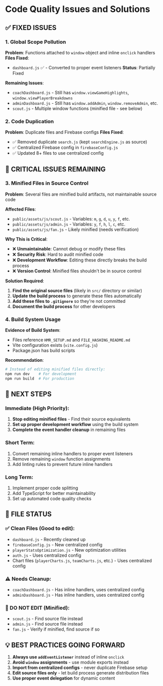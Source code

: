# Code Quality Issues and Solutions

## ✅ FIXED ISSUES

### 1. Global Scope Pollution

**Problem**: Functions attached to `window` object and inline `onclick` handlers
**Files Fixed**:

- `dashboard.js` ✅ - Converted to proper event listeners
  **Status**: Partially Fixed

**Remaining Issues**:

- `coachDashboard.js` - Still has `window.viewGameHighlights`, `window.viewPlayerBreakdowns`
- `adminDashboard.js` - Still has `window.addAdmin`, `window.removeAdmin`, etc.
- `scout.js` - Multiple window functions (minified file - see below)

### 2. Code Duplication

**Problem**: Duplicate files and Firebase configs
**Files Fixed**:

- ✅ Removed duplicate `search.js` (kept `searchEngine.js` as source)
- ✅ Centralized Firebase config in `firebaseConfig.js`
- ✅ Updated 8+ files to use centralized config

## 🚨 CRITICAL ISSUES REMAINING

### 3. Minified Files in Source Control

**Problem**: Several files are minified build artifacts, not maintainable source code

**Affected Files**:

- `public/assets/js/scout.js` - Variables: `m`, `g`, `d`, `u`, `y`, `f`, etc.
- `public/assets/js/admin.js` - Variables: `y`, `f`, `h`, `l`, `c`, etc.
- `public/assets/js/fan.js` - Likely minified (needs verification)

**Why This is Critical**:

- ❌ **Unmaintainable**: Cannot debug or modify these files
- ❌ **Security Risk**: Hard to audit minified code
- ❌ **Development Workflow**: Editing these directly breaks the build process
- ❌ **Version Control**: Minified files shouldn't be in source control

**Solution Required**:

1. **Find the original source files** (likely in `src/` directory or similar)
2. **Update the build process** to generate these files automatically
3. **Add these files to `.gitignore`** so they're not committed
4. **Document the build process** for other developers

### 4. Build System Usage

**Evidence of Build System**:

- Files reference `HMR_SETUP.md` and `FILE_HASHING_README.md`
- Vite configuration exists (`vite.config.js`)
- Package.json has build scripts

**Recommendation**:

```bash
# Instead of editing minified files directly:
npm run dev    # For development
npm run build  # For production
```

## 🔧 NEXT STEPS

### Immediate (High Priority):

1. **Stop editing minified files** - Find their source equivalents
2. **Set up proper development workflow** using the build system
3. **Complete the event handler cleanup** in remaining files

### Short Term:

1. Convert remaining inline handlers to proper event listeners
2. Remove remaining `window` function assignments
3. Add linting rules to prevent future inline handlers

### Long Term:

1. Implement proper code splitting
2. Add TypeScript for better maintainability
3. Set up automated code quality checks

## 📁 FILE STATUS

### ✅ Clean Files (Good to edit):

- `dashboard.js` - Recently cleaned up
- `firebaseConfig.js` - New centralized config
- `playerStatsOptimization.js` - New optimization utilities
- `auth.js` - Uses centralized config
- Chart files (`playerCharts.js`, `teamCharts.js`, etc.) - Uses centralized config

### ⚠️ Needs Cleanup:

- `coachDashboard.js` - Has inline handlers, uses centralized config
- `adminDashboard.js` - Has inline handlers, uses centralized config

### 🚨 DO NOT EDIT (Minified):

- `scout.js` - Find source file instead
- `admin.js` - Find source file instead
- `fan.js` - Verify if minified, find source if so

## 💡 BEST PRACTICES GOING FORWARD

1. **Always use `addEventListener`** instead of inline `onclick`
2. **Avoid `window` assignments** - use module exports instead
3. **Import from centralized configs** - never duplicate Firebase setup
4. **Edit source files only** - let build process generate distribution files
5. **Use proper event delegation** for dynamic content
